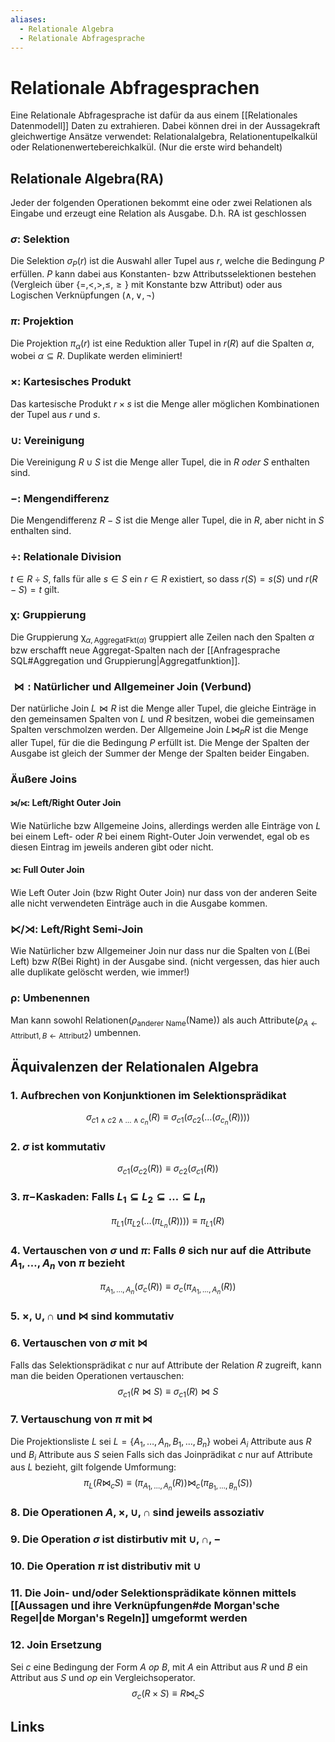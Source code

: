 ```yaml
---
aliases:
  - Relationale Algebra
  - Relationale Abfragesprache
---
```

# Relationale Abfragesprachen 
Eine Relationale Abfragesprache ist dafür da aus einem [[Relationales Datenmodell]] Daten zu extrahieren.
Dabei können drei in der Aussagekraft gleichwertige Ansätze verwendet: Relationalalgebra, Relationentupelkalkül oder Relationenwertebereichkalkül.
(Nur die erste wird behandelt)
## Relationale Algebra(RA)
Jeder der folgenden Operationen bekommt eine oder zwei Relationen als Eingabe und erzeugt eine Relation als Ausgabe. D.h. RA ist geschlossen
### $\sigma:$ Selektion
Die Selektion $\sigma_{P}(r)$ ist die Auswahl aller Tupel aus $r$, welche die Bedingung $P$ erfüllen. $P$ kann dabei aus Konstanten- bzw Attributsselektionen bestehen (Vergleich über $\{=, <, >, \leq, \geq\}$ mit Konstante bzw Attribut) oder aus Logischen Verknüpfungen ($\land, \lor, \lnot$)
### $\pi:$ Projektion
Die Projektion $\pi_\alpha(r)$ ist eine Reduktion aller Tupel in $r(R)$ auf die Spalten $\alpha$, wobei $\alpha \subseteq R$. Duplikate werden eliminiert!
### $\times:$ Kartesisches Produkt
Das kartesische Produkt $r \times s$ ist die Menge aller möglichen Kombinationen der Tupel aus $r$ und $s$.
### $\cup:$ Vereinigung
Die Vereinigung $R \cup S$ ist die Menge aller Tupel, die in $R$ *oder* $S$ enthalten sind.
### $-:$ Mengendifferenz
Die Mengendifferenz $R - S$ ist die Menge aller Tupel, die in $R$, aber nicht in $S$ enthalten sind.
### $\div:$ Relationale Division
$t \in R \div S$, falls für alle $s \in S$ ein $r \in R$ existiert, so dass $r(S)=s(S)$ und $r(R-S) = t$ gilt.
### $\upchi:$ Gruppierung
Die Gruppierung $\upchi_{\alpha, \text{AggregatFkt}(\alpha)}$ gruppiert alle Zeilen nach den Spalten $\alpha$ bzw erschafft neue Aggregat-Spalten nach der [[Anfragesprache SQL#Aggregation und Gruppierung|Aggregatfunktion]].
### $\bowtie:$ Natürlicher und Allgemeiner Join (Verbund)
Der natürliche Join $L \bowtie R$ ist die Menge aller Tupel, die gleiche Einträge in den gemeinsamen Spalten von $L$ und $R$ besitzen, wobei die gemeinsamen Spalten verschmolzen werden.
Der Allgemeine Join $L \bowtie_{P}R$ ist die Menge aller Tupel, für die die Bedingung $P$ erfüllt ist. Die Menge der Spalten der Ausgabe ist gleich der Summer der Menge der Spalten beider Eingaben.
### Äußere Joins
#### ⟕/⟖: Left/Right Outer Join
Wie Natürliche bzw Allgemeine Joins, allerdings werden alle Einträge von $L$ bei einem Left- oder $R$ bei einem Right-Outer Join verwendet, egal ob es diesen Eintrag im jeweils anderen gibt oder nicht.
#### ⟗: Full Outer Join
Wie Left Outer Join (bzw Right Outer Join) nur dass von der anderen Seite alle nicht verwendeten Einträge auch in die Ausgabe kommen.
### ⋉/⋊: Left/Right Semi-Join
Wie Natürlicher bzw Allgemeiner Join nur dass nur die Spalten von $L$(Bei Left) bzw $R$(Bei Right) in der Ausgabe sind. (nicht vergessen, das hier auch alle duplikate gelöscht werden, wie immer!) 
### $\uprho:$ Umbenennen
Man kann sowohl Relationen($\rho_{\text{anderer Name}}(\text{Name})$) als auch Attribute($\rho_{A \leftarrow \text{Attribut1}, B \leftarrow \text{Attribut2}}$) umbennen.

## Äquivalenzen der Relationalen Algebra
### 1. Aufbrechen von Konjunktionen im Selektionsprädikat
$$\sigma_{c1\land c2 \land \dotso \land c_{n}}(R) \equiv \sigma_{c1}(\sigma_{c2}(\dotso(\sigma_{c_{n}}(R))))$$
### 2. $\sigma$ ist kommutativ
$$\sigma_{c1}(\sigma_{c2}(R))\equiv \sigma_{c2}(\sigma_{c1}(R))$$
### 3. $\pi-$Kaskaden: Falls $L_{1}\subseteq L_{2}\subseteq \dotso \subseteq L_{n}$
$$\pi_{L1}(\pi_{L2}(\dotso(\pi_{L_{n}}(R)))) \equiv \pi_{L1}(R)$$
### 4. Vertauschen von $\sigma$ und $\pi$: Falls $\theta$ sich nur auf die Attribute $A_{1},\dotso,A_{n}$ von $\pi$ bezieht
$$\pi_{A_{1},\dotso,A_{n}}(\sigma_{c}(R)) \equiv \sigma_{c}(\pi_{A_{1},\dotso,A_{n}}(R))$$
### 5. $\times, \cup, \cap$ und $\bowtie$ sind kommutativ
### 6. Vertauschen von $\sigma$ mit $\bowtie$
Falls das Selektionsprädikat $c$ nur auf Attribute der Relation $R$ zugreift, kann man die beiden Operationen vertauschen:
$$\sigma_{c1}(R \bowtie S) \equiv \sigma_{c1}(R) \bowtie S$$
### 7. Vertauschung von $\pi$ mit $\bowtie$
Die Projektionsliste $L$ sei $L=\{A_{1},\dotso,A_{n},B_{1},\dotso,B_{n}\}$ wobei $A_{i}$ Attribute aus $R$ und $B_{i}$ Attribute aus $S$ seien
Falls sich das Joinprädikat $c$ nur auf Attribute aus $L$ bezieht, gilt folgende Umformung:
$$\pi_{L}(R \bowtie_{c} S) \equiv (\pi_{A_{1},\dotso,A_{n}}(R))\bowtie_{c}(\pi_{B_{1},\dotso,B_{n}}(S))$$
### 8. Die Operationen $A, \times, \cup, \cap$ sind jeweils assoziativ
### 9. Die Operation $\sigma$ ist distirbutiv mit $\cup, \cap, -$
### 10. Die Operation $\pi$ ist distributiv mit $\cup$
### 11. Die Join- und/oder Selektionsprädikate können mittels [[Aussagen und ihre Verknüpfungen#de Morgan'sche Regel|de Morgan's Regeln]] umgeformt werden
### 12. Join Ersetzung
Sei $c$ eine Bedingung der Form $A$ $op$ $B$, mit $A$ ein Attribut aus $R$ und $B$ ein Attribut aus $S$ und $op$ ein Vergleichsoperator.
$$\sigma_{c}(R \times S) \equiv R \bowtie_{c} S$$
## Links
